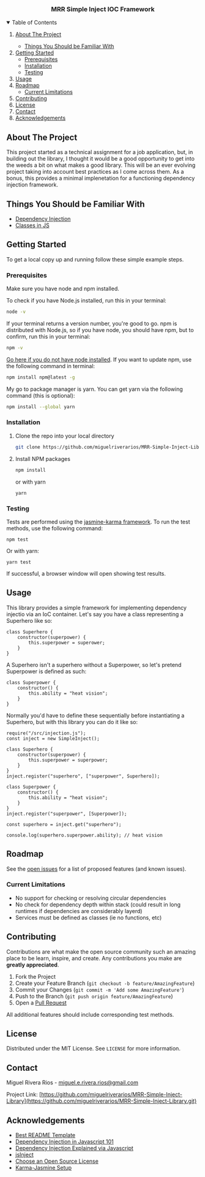 <h3 align="center">MRR Simple Inject IOC Framework</h3>

<!-- TABLE OF CONTENTS -->
<details open="open">
  <summary>Table of Contents</summary>
  <ol>
    <li>
      <a href="#about-the-project">About The Project</a>
    </li>
    <ul>
        <li><a href="#things-you-should-be-familiar-with">Things You Should be Familiar With</a></li>
      </ul>
    <li>
      <a href="#getting-started">Getting Started</a>
      <ul>
        <li><a href="#prerequisites">Prerequisites</a></li>
        <li><a href="#installation">Installation</a></li>
        <li><a href="#testing">Testing</a></li>
      </ul>
    </li>
    <li><a href="#usage">Usage</a></li>
    <li><a href="#roadmap">Roadmap</a>
    <ul>
        <li><a href="#current-limitations">Current Limitations</a></li>
      </ul>
    </li>
    <li><a href="#contributing">Contributing</a></li>
    <li><a href="#license">License</a></li>
    <li><a href="#contact">Contact</a></li>
    <li><a href="#acknowledgements">Acknowledgements</a></li>
  </ol>
</details>

<!-- ABOUT THE PROJECT -->

## About The Project

This project started as a technical assignment for a job application, but, in building out the library, I thought it would be a good opportunity to get into the weeds a bit on what makes a good library. This will be an ever evolving project taking into account best practices as I come across them. As a bonus, this provides a minimal implenetation for a functioning dependency injection framework.

## Things You Should be Familiar With

- [Dependency Injection](https://dev.to/azure/dependency-injection-in-javascript-101-2b1e)
- [Classes in JS](https://developer.mozilla.org/en-US/docs/Web/JavaScript/Reference/Classes)

<!-- GETTING STARTED -->

## Getting Started

To get a local copy up and running follow these simple example steps.

### Prerequisites

Make sure you have node and npm installed.

To check if you have Node.js installed, run this in your terminal:

```sh
node -v
```

If your terminal returns a version number, you're good to go. npm is distributed with Node.js, so if you have node, you should have npm, but to confirm, run this in your terminal:

```sh
npm -v
```

[Go here if you do not have node installed](https://nodejs.org/en/). If you want to update npm, use the following command in terminal:

```sh
npm install npm@latest -g
```

My go to package manager is yarn. You can get yarn via the following command (this is optional):

```sh
npm install --global yarn

```

### Installation

1. Clone the repo into your local directory
   ```sh
   git clone https://github.com/miguelriverarios/MRR-Simple-Inject-Library.git
   ```
2. Install NPM packages

   ```sh
   npm install
   ```

   or with yarn

   ```
   yarn
   ```

### Testing

Tests are performed using the [jasmine-karma framework](https://ivantay2003.medium.com/setting-up-karma-with-jasmine-791d83a71fc4). To run the test methods, use the following command:

```
npm test
```

Or with yarn:

```
yarn test
```

If successful, a browser window will open showing test results.

   <!-- USAGE EXAMPLES -->

## Usage

This library provides a simple framework for implementing dependency injectio via an IoC container. Let's say you have a class representing a Superhero like so:

```
class Superhero {
    constructor(superpower) {
        this.superpower = superower;
    }
}
```

A Superhero isn't a superhero without a Superpower, so let's pretend Superpower is defined as such:

```
class Superpower {
    constructor() {
        this.ability = "heat vision";
    }
}
```

Normally you'd have to define these sequentially before instantiating a Superhero, but with this library you can do it like so:

```
require("/src/injection.js");
const inject = new SimpleInject();

class Superhero {
    constructor(superpower) {
        this.superpower = superpower;
    }
}
inject.register("superhero", ["superpower", Superhero]);

class Superpower {
    constructor() {
        this.ability = "heat vision";
    }
}
inject.register("superpower", [Superpower]);

const superhero = inject.get("superhero");

console.log(superhero.superpower.ability); // heat vision

```

<!-- ROADMAP -->

## Roadmap

See the [open issues](https://github.com/miguelriverarios/MRR-Simple-Inject-Library/issues) for a list of proposed features (and known issues).

### Current Limitations

- No support for checking or resolving circular dependencies
- No check for dependency depth within stack (could result in long runtimes if dependencies are considerably layerd)
- Services must be defined as classes (ie no functions, etc)

<!-- CONTRIBUTING -->

## Contributing

Contributions are what make the open source community such an amazing place to be learn, inspire, and create. Any contributions you make are **greatly appreciated**.

1. Fork the Project
2. Create your Feature Branch (`git checkout -b feature/AmazingFeature`)
3. Commit your Changes (`git commit -m 'Add some AmazingFeature'`)
4. Push to the Branch (`git push origin feature/AmazingFeature`)
5. Open a [Pull Request](https://github.com/miguelriverarios/MRR-Simple-Inject-Library/pulls)

All additional features should include corresponding test methods.

<!-- LICENSE -->

## License

Distributed under the MIT License. See `LICENSE` for more information.

<!-- CONTACT -->

## Contact

Miguel Rivera Rios - miguel.e.rivera.rios@gmail.com

Project Link: [https://github.com/miguelriverarios/MRR-Simple-Inject-Library](https://github.com/miguelriverarios/MRR-Simple-Inject-Library.git)

<!-- ACKNOWLEDGEMENTS -->

## Acknowledgements

- [Best README Template](https://github.com/othneildrew/Best-README-Template)
- [Dependency Injection in Javascript 101](https://dev.to/azure/dependency-injection-in-javascript-101-2b1e)
- [Dependency Injection Explained via Javascript](https://blog.jeremylikness.com/blog/2014-06-28_dependency-injection-explained-javascript/)
- [jsInject](https://github.com/JeremyLikness/jsInject/blob/master/jsTestDriver.conf)
- [Choose an Open Source License](https://choosealicense.com)
- [Karma-Jasmine Setup](https://ivantay2003.medium.com/setting-up-karma-with-jasmine-791d83a71fc4)
